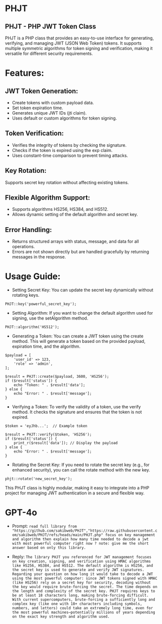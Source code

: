 # PHJT
## PHJT - PHP JWT Token Class
PHJT is a PHP class that provides an easy-to-use interface for generating, verifying, and managing JWT (JSON Web Token) tokens. It supports multiple symmetric algorithms for token signing and verification, making it versatile for different security requirements.

# Features:

## JWT Token Generation:
* Create tokens with custom payload data.
* Set token expiration time.
* Generates unique JWT IDs (jti claim).
* Uses default or custom algorithms for token signing.

## Token Verification:
* Verifies the integrity of tokens by checking the signature.
* Checks if the token is expired using the exp claim.
* Uses constant-time comparison to prevent timing attacks.

## Key Rotation:
Supports secret key rotation without affecting existing tokens.

## Flexible Algorithm Support:
* Supports algorithms HS256, HS384, and HS512.
* Allows dynamic setting of the default algorithm and secret key.

## Error Handling:
* Returns structured arrays with status, message, and data for all operations.
* Errors are not shown directly but are handled gracefully by returning messages in the response.

# Usage Guide:
* Setting Secret Key: You can update the secret key dynamically without rotating keys.
```
PHJT::key('powerful_secret_key');
```

* Setting Algorithm: If you want to change the default algorithm used for signing, use the setAlgorithm method.
```
PHJT::algorithm('HS512');
```

* Generating a Token: You can create a JWT token using the create method. This will generate a token based on the provided payload, expiration time, and the algorithm.
```
$payload = [
    'user_id' => 123,
    'role' => 'admin',
];

$result = PHJT::create($payload, 3600, 'HS256');
if ($result['status']) {
    echo "Token: " . $result['data'];
} else {
    echo "Error: " . $result['message'];
}
```

* Verifying a Token: To verify the validity of a token, use the verify method. It checks the signature and ensures that the token is not expired.
```
$token = 'eyJhb...';  // Example token

$result = PHJT::verify($token, 'HS256');
if ($result['status']) {
    print_r($result['data']); // Display the payload
} else {
    echo "Error: " . $result['message'];
}
```

* Rotating the Secret Key: If you need to rotate the secret key (e.g., for enhanced security), you can call the rotate method with the new key.
```
phjt::rotate('new_secret_key');
```

This PHJT class is highly modular, making it easy to integrate into a PHP project for managing JWT authentication in a secure and flexible way.


# GPT-4o
* Prompt: ```read full library from "https://github.com/sakibweb/PHJT","https://raw.githubusercontent.com/sakibweb/PHJT/refs/heads/main/PHJT.php" focus on key management and algorithm then explain how many time needed to decode a jwt with most powerful computer right now ? note: give me the short answer based on only this library.```

* Reply: ```The library PHJT you referenced for JWT management focuses on key creation, signing, and verification using HMAC algorithms like HS256, HS384, and HS512. The default algorithm is HS256, and the secret key is used to generate and verify JWT signatures.
Regarding your question on how long it would take to decode a JWT using the most powerful computer: since JWT tokens signed with HMAC (like HS256) rely on a secret key for security, decoding without the key would require brute-forcing the secret. The time depends on the length and complexity of the secret key. PHJT requires keys to be at least 18 characters long, making brute-forcing difficult.
With current supercomputers, brute-forcing a sufficiently long and complex key (like one with 18+ characters including symbols, numbers, and letters) could take an extremely long time, even for the most powerful machines—potentially millions of years depending on the exact key strength and algorithm used. ```
